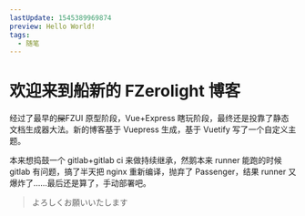 ```yaml
---
lastUpdate: 1545389969874
preview: Hello World!
tags:
  - 随笔
---
```


# 欢迎来到船新的 FZerolight 博客

经过了最早的~~屎~~FZUI 原型阶段，Vue+Express 瞎玩阶段，最终还是投靠了静态文档生成器大法。新的博客基于 Vuepress 生成，基于 Vuetify 写了一个自定义主题。

本来想捣鼓一个 gitlab+gitlab ci 来做持续继承，然鹅本来 runner 能跑的时候 gitlab 有问题，搞了半天把 nginx 重新编译，抛弃了 Passenger，结果 runner 又爆炸了……最后还是算了，手动部署吧。

> よろしくお願いいたします
